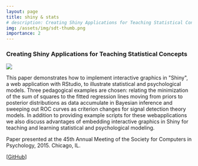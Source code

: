 ```yaml
---
layout: page
title: shiny & stats
# description: Creating Shiny Applications for Teaching Statistical Concepts
img: /assets/img/sdt-thumb.png
importance: 2
---
```

<h3><b>Creating Shiny Applications for Teaching Statistical Concepts</b></h3>

<img src="https://wenjietseng.github.io/images/sdt.png">

<br>
<p>
This paper demonstrates how to implement interactive graphics in "Shiny", a web application with RStudio, to illustrate statistical and psychological models. Three pedagogical examples are chosen: relating the minimization of the sum of squares to the fitted regression lines moving from priors to posterior distributions as data accumulate in Bayesian inference and sweeping out ROC curves as criterion changes for signal detection theory models. In addition to providing example scripts for these webapplications we also discuss advantages of embedding interactive graphics in Shiny for teaching and learning statistical and psychological modeling.
</p>
<p> Paper presented at the 45th Annual Meeting of the Society for Computers in Psychology, 2015. Chicago, IL.</p>
[<a href="https://github.com/wenjietseng/shinyapps">GitHub</a>]
